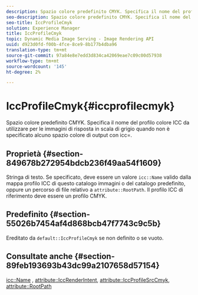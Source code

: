 ```yaml
---
description: Spazio colore predefinito CMYK. Specifica il nome del profilo colore ICC da utilizzare per le immagini di risposta in scala di grigio quando non è specificato alcuno spazio colore di output con icc=.
seo-description: Spazio colore predefinito CMYK. Specifica il nome del profilo colore ICC da utilizzare per le immagini di risposta in scala di grigio quando non è specificato alcuno spazio colore di output con icc=.
seo-title: IccProfileCmyk
solution: Experience Manager
title: IccProfileCmyk
topic: Dynamic Media Image Serving - Image Rendering API
uuid: d923d0fd-f00b-4fce-8ce9-8b177b4dba96
translation-type: tm+mt
source-git-commit: 97a84e8e7edd3d834ca42069eae7c09c00d57938
workflow-type: tm+mt
source-wordcount: '145'
ht-degree: 2%

---
```



# IccProfileCmyk{#iccprofilecmyk}

Spazio colore predefinito CMYK. Specifica il nome del profilo colore ICC da utilizzare per le immagini di risposta in scala di grigio quando non è specificato alcuno spazio colore di output con icc=.

## Proprietà {#section-849678b272954bdcb236f49aa54f1609}

Stringa di testo. Se specificato, deve essere un valore `icc::Name` valido dalla mappa profilo ICC di questo catalogo immagini o del catalogo predefinito, oppure un percorso di file relativo a `attribute::RootPath`. Il profilo ICC di riferimento deve essere un profilo CMYK.

## Predefinito {#section-55026b7454af4d868bcb47f7743c9c5b}

Ereditato da `default::IccProfileCmyk` se non definito o se vuoto.

## Consultate anche {#section-89feb193693b43dc99a2107658d57154}

[icc::Name](../../../../../ir-api/material-cat/image-rendering-api-ref/c-ir-material-catalog/c-ir-icc-profile-map-reference/r-ir-name-icc.md#reference-7a293ede360e433782575f8f6a562ac2) ,  [attribute::IccRenderIntent](../../../../../ir-api/material-cat/image-rendering-api-ref/c-ir-material-catalog/c-ir-attributes-reference/r-ir-iccrenderintent.md#reference-3b80b7a4c25545a593c5076f318b5c40),  [attribute::IccProfileSrcCmyk](../../../../../ir-api/material-cat/image-rendering-api-ref/c-ir-material-catalog/c-ir-attributes-reference/r-ir-iccprofilesrccmyk.md#reference-0256cae955404ebc92d5d0d1fa095ea2),  [attribute::RootPath](../../../../../ir-api/material-cat/image-rendering-api-ref/c-ir-material-catalog/c-ir-attributes-reference/r-ir-rootpath.md#reference-a4d7c96b62e14fcbad1740c702f160f3)
